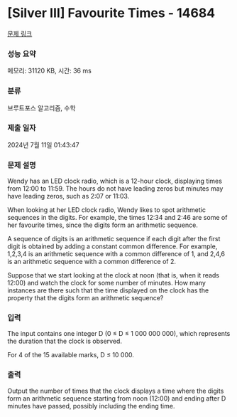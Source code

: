 # [Silver III] Favourite Times - 14684 

[문제 링크](https://www.acmicpc.net/problem/14684) 

### 성능 요약

메모리: 31120 KB, 시간: 36 ms

### 분류

브루트포스 알고리즘, 수학

### 제출 일자

2024년 7월 11일 01:43:47

### 문제 설명

<p>Wendy has an LED clock radio, which is a 12-hour clock, displaying times from 12:00 to 11:59. The hours do not have leading zeros but minutes may have leading zeros, such as 2:07 or 11:03.</p>

<p>When looking at her LED clock radio, Wendy likes to spot arithmetic sequences in the digits. For example, the times 12:34 and 2:46 are some of her favourite times, since the digits form an arithmetic sequence.</p>

<p>A sequence of digits is an arithmetic sequence if each digit after the first digit is obtained by adding a constant common difference. For example, 1,2,3,4 is an arithmetic sequence with a common difference of 1, and 2,4,6 is an arithmetic sequence with a common difference of 2.</p>

<p>Suppose that we start looking at the clock at noon (that is, when it reads 12:00) and watch the clock for some number of minutes. How many instances are there such that the time displayed on the clock has the property that the digits form an arithmetic sequence?</p>

### 입력 

 <p>The input contains one integer D (0 ≤ D ≤ 1 000 000 000), which represents the duration that the clock is observed.</p>

<p>For 4 of the 15 available marks, D ≤ 10 000.</p>

### 출력 

 <p>Output the number of times that the clock displays a time where the digits form an arithmetic sequence starting from noon (12:00) and ending after D minutes have passed, possibly including the ending time.</p>

